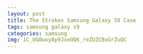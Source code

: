 ```yaml
---
layout: post
title: The Strokes Samsung Galaxy S9 Case
tags: samsung galaxy s9
categories: samsung
img: 1C_UGOwxy8p9JxeOQ6_reZUZCBxGrZuQC
---
```

